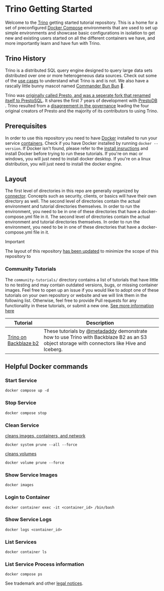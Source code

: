 # Trino Getting Started

Welcome to the [Trino](https://trino.io/) getting started tutorial repository. 
This is a home for a set of preconfigured [Docker Compose](https://docs.docker.com/compose/) 
environments that are used to set up simple environments and showcase basic 
configurations in isolation to get new and existing users started on all the 
different containers we have, and more importantly learn and have fun with 
Trino.

## Trino History

Trino is a distributed SQL query engine designed to query large data sets
distributed over one or more heterogeneous data sources. Check out some of
the [use cases](https://trino.io/docs/current/overview/use-cases.html) to
understand what Trino is and is not.  We also have a rascally little bunny
mascot named 
[Commander Bun Bun](https://twitter.com/trinodb/status/1357416368543588356) 🐇.

Trino was [originally called Presto, and was a seperate fork that renamed
itself to PrestoSQL](https://en.wikipedia.org/wiki/Trino_(SQL_query_engine)#History). 
It shares the first 7 years of development with [PrestoDB
](https://en.wikipedia.org/wiki/Presto_(SQL_query_engine)). Trino resulted from
a [disagreement in the governance](https://trino.io/blog/2022/08/02/leaving-facebook-meta-best-for-trino)
leading the four original creators of Presto and the majority of its contributors
to using Trino.
 
## Prerequisites

In order to use this repository you need to have [Docker](https://www.docker.com/why-docker) installed to run your service [containers](https://www.docker.com/why-docker). Check if you have Docker installed by running `docker --version`. If Docker isn't found, please refer to the [install insructions](https://docs.docker.com/engine/install/) and install Docker before trying to run these tutorials. If you're on mac or windows, you will just need to install docker desktop. If you're on a linux distribution, you will just need to install the docker engine.

## Layout

The first level of directories in this repo are generally organized by [connector](https://trino.io/docs/current/connector.html). Concepts such as security, clients, or basics will have their own directory as well. The second level of directories contain the actual environment and tutorial directories themselves. In order to run the environment, you need to be in one of these directories that have a docker-compose.yml file in it. The second level of directories contain the actual environment and tutorial directories themselves. In order to run the environment, you need to be in one of these directories that have a docker-compose.yml file in it.


> [!IMPORTANT]  
> The layout of this repository [has been updated](https://github.com/bitsondatadev/trino-getting-started/issues/53) to minimize the scope of this repository to 

### Community Tutorials

The `community-tutorials/` directory contains a list of tutorials that have little to no testing and may contain outdated versions, bugs, or missing container images. Feel free to open up an issue if you would like to adopt one of these tutorials on your own repository or website and we will link them in the following list. Otherwise, feel free to provide Pull requests for any functionality in these tutorials, or submit a new one. [See more information here](https://github.com/bitsondatadev/trino-getting-started/issues/53)

| Tutorial | Description |
| --- | --- |
| [Trino on Backblaze b2](https://github.com/backblaze-b2-samples/trino-getting-started-b2) | These tutorials by [@metadaddy](https://github.com/metadaddy) demonstrate how to use Trino with Backblaze B2 as an S3 object storage with connectors like Hive and Iceberg. |

## Helpful Docker commands

### Start Service

`docker compose up -d`

### Stop Service

`docker compose stop`

### Clean Service

[cleans images, containers, and network](shttps://docs.docker.com/config/pruning/)

`docker system prune --all --force`

[cleans volumes](shttps://docs.docker.com/config/pruning/)

`docker volume prune --force`

### Show Service Images 

`docker images`

### Login to Container

`docker container exec -it <container_id> /bin/bash`

### Show Service Logs

`docker logs <container_id>`

### List Services

`docker container ls`

### List Service Process information

`docker compose ps`

See trademark and other [legal notices](https://trino.io/legal.html).
